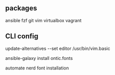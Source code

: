 ## packages

ansible
fzf
git
vim
virtualbox
vagrant

## CLI config

update-alternatives --set editor /usr/bin/vim.basic

ansible-galaxy install ontic.fonts

automate nerd font installation
